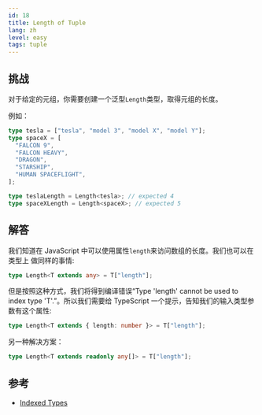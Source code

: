```yaml
---
id: 18
title: Length of Tuple
lang: zh
level: easy
tags: tuple
---
```


## 挑战

对于给定的元组，你需要创建一个泛型`Length`类型，取得元组的长度。

例如：

```ts
type tesla = ["tesla", "model 3", "model X", "model Y"];
type spaceX = [
  "FALCON 9",
  "FALCON HEAVY",
  "DRAGON",
  "STARSHIP",
  "HUMAN SPACEFLIGHT",
];

type teslaLength = Length<tesla>; // expected 4
type spaceXLength = Length<spaceX>; // expected 5
```

## 解答

我们知道在 JavaScript 中可以使用属性`length`来访问数组的长度。我们也可以在类型上
做同样的事情:

```ts
type Length<T extends any> = T["length"];
```

但是按照这种方式，我们将得到编译错误“Type 'length' cannot be used to index type
'T'.”。所以我们需要给 TypeScript 一个提示，告知我们的输入类型参数有这个属性:

```ts
type Length<T extends { length: number }> = T["length"];
```

另一种解决方案：
```ts
type Length<T extends readonly any[]> = T["length"];
```

## 参考

- [Indexed Types](https://www.typescriptlang.org/docs/handbook/2/indexed-access-types.html)
